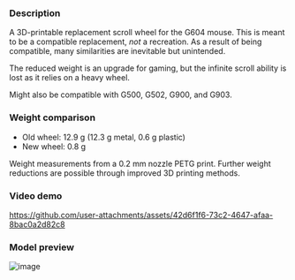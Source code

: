 ### Description

A 3D-printable replacement scroll wheel for the G604 mouse. This is meant to be a compatible replacement, _not_ a recreation. As a result of being compatible, many similarities are inevitable but unintended.

The reduced weight is an upgrade for gaming, but the infinite scroll ability is lost as it relies on a heavy wheel.

Might also be compatible with G500, G502, G900, and G903.

### Weight comparison

* Old wheel: 12.9 g (12.3 g metal, 0.6 g plastic)
* New wheel: 0.8 g

Weight measurements from a 0.2 mm nozzle PETG print. Further weight reductions are possible through improved 3D printing methods.

### Video demo

https://github.com/user-attachments/assets/42d6f1f6-73c2-4647-afaa-8bac0a2d82c8

### Model preview

![image](https://github.com/user-attachments/assets/b3b9a25b-d777-4c12-a367-658450d3b720)
